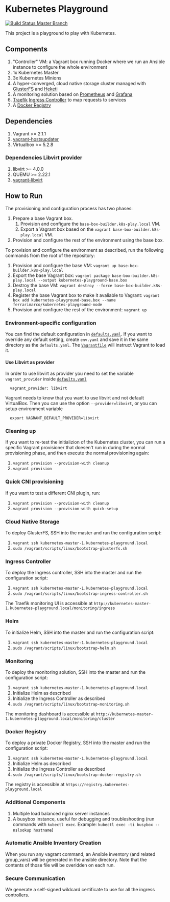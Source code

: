 # Kubernetes Playground

[![Build Status Master Branch](https://travis-ci.org/ferrarimarco/kubernetes-playground.svg?branch=master)](https://travis-ci.org/ferrarimarco/kubernetes-playground)

This project is a playground to play with Kubernetes.

## Components

1. "Controller" VM: a Vagrant box running Docker where we run an Ansible
   instance to configure the whole environment
1. 1x Kubernetes Master
1. 3x Kubernetes Minions
1. A hyper-converged, cloud native storage cluster managed with
   [GlusterFS](https://github.com/gluster/gluster-kubernetes) and [Heketi](https://github.com/heketi/heketi)
1. A monitoring solution based on [Prometheus](https://prometheus.io/) and [Grafana](https://grafana.com/)
1. [Traefik](https://traefik.io/)
   [Ingress Controller](https://kubernetes.io/docs/concepts/services-networking/ingress/)
   to map requests to services
1. A [Docker Registry](https://docs.docker.com/registry/)

## Dependencies

1. Vagrant >= 2.1.1
1. [vagrant-hostsupdater](https://github.com/cogitatio/vagrant-hostsupdater)
1. Virtualbox >= 5.2.8

### Dependencies Libvirt provider

1. libvirt >= 4.0.0
1. QUEMU >= 2.22.1
1. [vagrant-libvirt](https://github.com/vagrant-libvirt/vagrant-libvirt)

## How to Run

The provisioning and configuration process has two phases:

1. Prepare a base Vagrant box.
   1. Provision and configure the `base-box-builder.k8s-play.local` VM.
   1. Export a Vagrant box based on the
      `vagrant base-box-builder.k8s-play.local` VM.
1. Provision and configure the rest of the environment using the base box.

To provision and configure the environment as described, run the following
commands from the root of the repository:

1. Provision and configure the base VM: `vagrant up base-box-builder.k8s-play.local`
1. Export the base Vagrant box:
   `vagrant package base-box-builder.k8s-play.local --output kubernetes-playground-base.box`
1. Destroy the base VM: `vagrant destroy --force base-box-builder.k8s-play.local`
1. Register the base Vagrant box to make it avaliable to Vagrant:
   `vagrant box add kubernetes-playground-base.box --name ferrarimarco/kubernetes-playground-node`
1. Provision and configure the rest of the environment: `vagrant up`

### Environment-specific configuration

You can find the default configuration in [`defaults.yaml`](defaults.yaml). If
you want to override any default setting, create `env.yaml` and save it in the
same directory as the `defaults.yaml`. The [`Vagrantfile`](Vagrantfile) will
instruct Vagrant to load it.

#### Use Libvirt as provider

In order to use libvirt as provider you need to set the variable `vagrant_provider` inside [`defaults.yaml`](defaults.yaml)

      vagrant_provider: libvirt

Vagrant needs to know that you want to use libvirt and not default VirtualBox. Then you can use the option `--provider=libvirt`, or you can setup environment variable

      export VAGRANT_DEFAULT_PROVIDER=libvirt

### Cleaning up

If you want to re-test the initializion of the Kubernetes cluster, you can run
a specific Vagrant provisioner that doesen't run in during the normal
provisioning phase, and then execute the normal provisioning again:

1. `vagrant provision --provision-with cleanup`
1. `vagrant provision`

### Quick CNI provisioning

If you want to test a different CNI plugin, run:

1. `vagrant provision --provision-with cleanup`
1. `vagrant provision --provision-with quick-setup`

### Cloud Native Storage

To deploy GlusterFS, SSH into the master and run the configuration script:

1. `vagrant ssh kubernetes-master-1.kubernetes-playground.local`
1. `sudo /vagrant/scripts/linux/bootstrap-glusterfs.sh`

### Ingress Controller

To deploy the Ingress controller, SSH into the master and run the configuration
script:

1. `vagrant ssh kubernetes-master-1.kubernetes-playground.local`
1. `sudo /vagrant/scripts/linux/bootstrap-ingress-controller.sh`

The Traefik monitoring UI is accessible at `http://kubernetes-master-1.kubernetes-playground.local/monitoring/ingress`

### Helm

To initialize Helm, SSH into the master and run the configuration script:

1. `vagrant ssh kubernetes-master-1.kubernetes-playground.local`
1. `sudo /vagrant/scripts/linux/bootstrap-helm.sh`

### Monitoring

To deploy the monitoring solution, SSH into the master and run the configuration
script:

1. `vagrant ssh kubernetes-master-1.kubernetes-playground.local`
1. Initialize Helm as described
1. Initialize the Ingress Controller as described
1. `sudo /vagrant/scripts/linux/bootstrap-monitoring.sh`

The monitoring dashboard is accessible at `http://kubernetes-master-1.kubernetes-playground.local/monitoring/cluster`

### Docker Registry

To deploy a private Docker Registry, SSH into the master and run the
configuration script:

1. `vagrant ssh kubernetes-master-1.kubernetes-playground.local`
1. Initialize Helm as described
1. Initialize the Ingress Controller as described
1. `sudo /vagrant/scripts/linux/bootstrap-docker-registry.sh`

The registry is accessible at `https://registry.kubernetes-playground.local`

### Additional Components

1. Multiple load balanced nginx server instances
1. A busybox instance, useful for debugging and troubleshooting (run commands
with `kubectl exec`. Example: `kubectl exec -ti busybox -- nslookup hostname`)

### Automatic Ansible Inventory Creation

When you run any vagrant command, an Ansible inventory (and related group_vars)
will be generated in the ansible directory.
Note that the contents of those file will be overidden on each run.

### Secure Communication

We generate a self-signed wildcard certificate to use for all the ingress
controllers.
